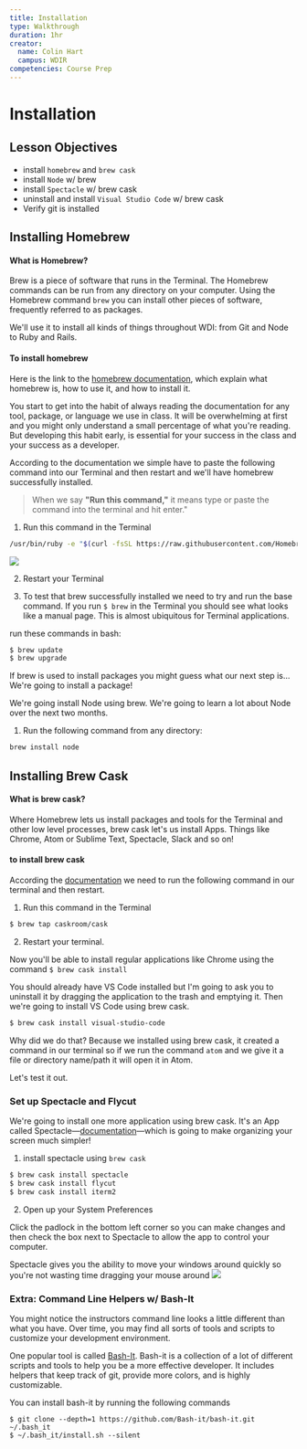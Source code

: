 ```yaml
---
title: Installation
type: Walkthrough
duration: 1hr
creator:
  name: Colin Hart
  campus: WDIR
competencies: Course Prep
---
```


# Installation

## Lesson Objectives

- install `homebrew` and `brew cask`
- install `Node` w/ brew
- install `Spectacle` w/ brew cask
- uninstall and install `Visual Studio Code` w/ brew cask
- Verify git is installed


## Installing Homebrew
#### What is Homebrew?

Brew is a piece of software that runs in the Terminal. The Homebrew commands can be run from any directory on your computer. Using the Homebrew command `brew` you can install other pieces of software, frequently referred to as packages.

We'll use it to install all kinds of things throughout WDI: from Git and Node to Ruby and Rails.


#### To install homebrew

Here is the link to the [homebrew documentation](http://brew.sh/), which explain what homebrew is, how to use it, and how to install it.

You start to get into the habit of always reading the documentation for any tool, package, or language we use in class. It will be overwhelming at first and you might only understand a small percentage of what you're reading. But developing this habit early, is essential for your success in the class and your success as a developer.


According to the documentation we simple have to paste the following command into our Terminal and then restart and we'll have homebrew successfully installed.

> When we say **"Run this command,"** it means type or paste the command into the terminal and hit enter."

1. Run this command in the Terminal

  ```bash
  /usr/bin/ruby -e "$(curl -fsSL https://raw.githubusercontent.com/Homebrew/install/master/install)"
  ```

  ![](.md_resources/brew_install.gif)

2. Restart your Terminal

3. To test that brew successfully installed we need to try and run the base command. If you run `$ brew` in the Terminal you should see what looks like a manual page. This is almost ubiquitous for Terminal applications.

  run these commands in bash:

  ```bash
  $ brew update
  $ brew upgrade
  ```

If brew is used to install packages you might guess what our next step is... We're going to install a package!

We're going install Node using brew. We're going to learn a lot about Node over the next two months.

1. Run the following command from any directory:

  ```bash
  brew install node
  ```

## Installing Brew Cask
#### What is brew cask?

Where Homebrew lets us install packages and tools for the Terminal and other low level processes, brew cask let's us install Apps. Things like Chrome, Atom or Sublime Text, Spectacle, Slack and so on!


#### to install brew cask

According the [documentation](https://caskroom.github.io/) we need to run the following command in our terminal and then restart.

1. Run this command in the Terminal

  ```bash
  $ brew tap caskroom/cask
  ```

2. Restart your terminal.

Now you'll be able to install regular applications like Chrome using the command `$ brew cask install`

You should already have VS Code installed but I'm going to ask you to uninstall it by dragging the application to the trash and emptying it. Then we're going to install VS Code using brew cask.

```bash
$ brew cask install visual-studio-code
```

Why did we do that? Because we installed using brew cask, it created a command in our terminal so if we run the command `atom` and we give it a file or directory name/path it will open it in Atom.

Let's test it out.

### Set up Spectacle and Flycut

We're going to install one more application using brew cask. It's an App called Spectacle—[documentation](https://github.com/eczarny/spectacle)—which is going to make organizing your screen much simpler!

1. install spectacle using `brew cask`
  ```bash
  $ brew cask install spectacle
  $ brew cask install flycut
  $ brew cask install iterm2
  ```

2. Open up your System Preferences

  Click the padlock in the bottom left corner so you can make changes and then check the box next to Spectacle to allow the app to control your computer.

  Spectacle gives you the ability to move your windows around quickly so you're not wasting time dragging your mouse around
  ![](.md_resources/specs.gif)

### Extra: Command Line Helpers w/ Bash-It

You might notice the instructors command line looks a little different than what you have.  Over time, you may find all sorts of tools and scripts to customize your development environment.  

One popular tool is called [Bash-It](https://github.com/Bash-it/bash-it). Bash-it is a collection of a lot of different scripts and tools to help you be a more effective developer.  It includes helpers that keep track of git, provide more colors, and is highly customizable.  

You can install bash-it by running the following commands
```
$ git clone --depth=1 https://github.com/Bash-it/bash-it.git ~/.bash_it
$ ~/.bash_it/install.sh --silent
```
